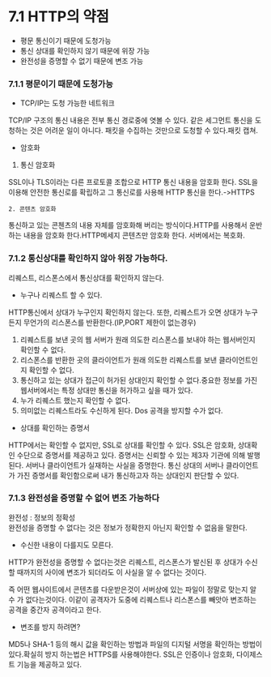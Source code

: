 # 7.1 HTTP의 약점

* 평문 통신이기 때문에 도청가능
* 통신 상대를 확인하지 않기 때문에 위장 가능
* 완전성을 증명할 수 없기 때문에 변조 가능

### 7.1.1 평문이기 때문에 도청가능

* TCP/IP는 도청 가능한 네트워크

TCP/IP 구조의 통신 내용은 전부 통신 경로중에 엿볼 수 있다. 같은 세그먼트 통신을 도청하는 것은 어려운 일이 아니다. 패킷을 수집하는 것만으로 도청할 수 있다.패킷 캡쳐.

* 암호화

1. 통신 암호화

SSL이나 TLS이라는 다른 프로토콜 조합으로 HTTP 통신 내용을 암호화 한다. SSL을 이용해 안전한 통신로를 확립하고 그 통신로를 사용해 HTTP 통신을 한다.-&gt;HTTPS

    2. 콘텐츠 암호화

통신하고 있는 콘첸츠의 내용 자체를 암호화해 버리는 방식이다.HTTP를 사용해서 운반하는 내용을 암호화 한다.HTTP메세지 콘텐츠만 암호화 한다. 서버에서는 복호화.

### 7.1.2 통신상대를 확인하지 않아 위장 가능하다.

리퀘스트, 리스폰스에서 통신상대를 확인하지 않는다.

* 누구나 리퀘스트 할 수 있다.

HTTP통신에서 상대가 누구인지 확인하지 않는다. 또한, 리퀘스트가 오면 상대가 누구든지 무언가의 리스폰스를 반환한다.\(IP,PORT 제한이 없는경우\) 

1. 리퀘스트를 보낸 곳의 웹 서버가 원래 의도한 리스폰스를 보내야 하는 웹서버인지 확인할 수 없다.
2. 리스폰스를 반환한 곳의 클라이언트가 원래 의도한 리퀘스트를 보낸 클라이언트인지 확인할 수 없다.
3. 통신하고 있는 상대가 접근이 허가된 상대인지 확인할 수 없다.중요한 정보를 가진 웹서버에서는 특정 상대만 통신을 허가하고 싶을 때가 있다.
4. 누가 리퀘스트 했는지 확인할 수 없다.
5. 의미없는 리퀘스트라도 수신하게 된다. Dos 공격을 방지할 수가 없다.

* 상대를 확인하는 증명서

HTTP에서는 확인할 수 없지만, SSL로 상대를 확인할 수 있다. SSL은 암호화, 상대확인 수단으로 증명서를 제공하고 있다. 증명서는 신뢰할 수 있는 제3자 기관에 의해 발행된다. 서버나 클라이언트가 실재하는 사실을 증명한다. 통신 상대의 서버나 클라이언트가 가진 증명서를 확인함으로써 내가 통신하고자 하는 상대인지 판단할 수 있다.

### 7.1.3 완전성을 증명할 수 없어 변조 가능하다

완전성 : 정보의 정확성  
완전성을 증명할 수 없다는 것은 정보가 정확한지 아닌지 확인할 수 없음을 말한다.

* 수신한 내용이 다를지도 모른다.

HTTP가 완전성을 증명할 수 없다는것은 리퀘스트, 리스폰스가 발신된 후 상대가 수신할 때까지의 사이에 변조가 되더라도 이 사실을 알 수 없다는 것이다.

즉 어떤 웹사이트에서 콘텐츠를 다운받은것이 서버상에 있는 파일이 정말로 맞는지 알 수 가 없다는것이다. 이같이 공격자가 도중에 리퀘스트나 리스폰스를 빼앗아 변조하는 공격을 중간자 공격이라고 한다.

* 변조를 방지 하려면?

MD5나 SHA-1 등의 해시 값을 확인하는 방법과 파일의 디지털 서명을 확인하는 방법이 있다.확실히 방지 하는법은 HTTPS를 사용해야한다. SSL은 인증이나 암호화, 다이제스트 기능을 제공하고 있다.








